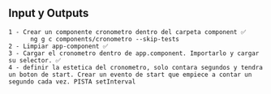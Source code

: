 ## Input y Outputs

    1 - Crear un componente cronometro dentro del carpeta component ✅
          ng g c components/cronometro --skip-tests
    2 - Limpiar app-component ✅
    3 - Cargar el cronometro dentro de app.component. Importarlo y cargar su selector. ✅
    4 - definir la estetica del cronometro, solo contara segundos y tendra un boton de start. Crear un evento de start que empiece a contar un segundo cada vez. PISTA setInterval


